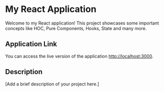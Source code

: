 # My React Application

Welcome to my React application! This project showcases some important concepts like HOC, Pure Components, Hooks, State and many more.

## Application Link

You can access the live version of the application [http://localhost:3000](http://localhost:3000).

## Description

[Add a brief description of your project here.]
